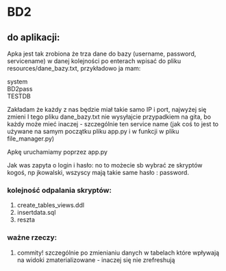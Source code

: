 # BD2

## do aplikacji:  
Apka jest tak zrobiona że trza dane do bazy (username, password, servicename) w danej kolejności po enterach wpisać do pliku resources/dane_bazy.txt, przykładowo ja mam: 
   
system    
BD2pass   
TESTDB

Zakładam że każdy z nas będzie miał takie samo IP i port, najwyżej się zmieni
I tego pliku dane_bazy.txt nie wysyłajcie przypadkiem na gita, bo każdy może mieć inaczej - szczególnie ten service name
(jak coś to jest to używane na samym początku pliku app.py i w funkcji w pliku file_manager.py)

Apkę uruchamiamy poprzez app.py  

Jak was zapyta o login i hasło: no to możecie sb wybrać ze skryptów kogoś, np jkowalski, wszyscy mają takie same hasło : password.   


### kolejność odpalania skryptów:
1. create_tables_views.ddl
2. insertdata.sql
3. reszta

### ważne rzeczy:
1. commity! szczególnie po zmienianiu danych w tabelach które wpływają na widoki zmaterializowane - inaczej się nie zrefreshują
